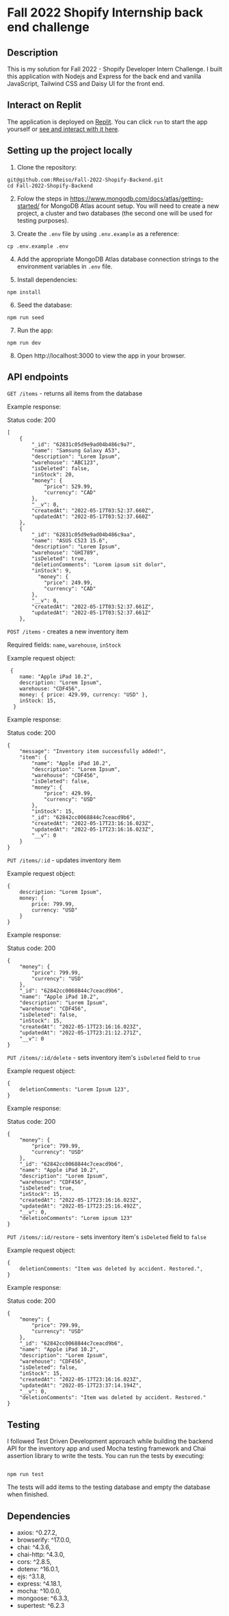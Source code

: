 # Fall 2022 Shopify Internship back end challenge

## Description

This is my solution for Fall 2022 - Shopify Developer Intern Challenge. I built this application with Nodejs and Express for the back end and vanilla JavaScript, Tailwind CSS and Daisy UI for the front end.

## Interact on Replit

The application is deployed on [Replit](https://replit.com/@rreiso/Fall-2022-Shopify-Backend#.replit). You can click `run` to start the app yourself or [see and interact with it here](https://fall-2022-shopify-backend--rreiso.repl.co/).

## Setting up the project locally

1. Clone the repository:

```
git@github.com:RReiso/Fall-2022-Shopify-Backend.git
cd Fall-2022-Shopify-Backend
```

2. Folow the steps in https://www.mongodb.com/docs/atlas/getting-started/ for MongoDB Atlas acount setup. You will need to create a new project, a cluster and two databases (the second one will be used for testing purposes).

3. Create the `.env` file by using `.env.example` as a reference:

```
cp .env.example .env
```

4. Add the appropriate MongoDB Atlas database connection strings to the environment variables in `.env` file.

5. Install dependencies:

```
npm install
```

6. Seed the database:

```
npm run seed
```

7. Run the app:

```
npm run dev
```

8. Open http://localhost:3000 to view the app in your browser.

## API endpoints

`GET /items` - returns all items from the database

Example response:

Status code: 200

```
[
    {
        "_id": "62831c05d9e9ad04b486c9a7",
        "name": "Samsung Galaxy A53",
        "description": "Lorem Ipsum",
        "warehouse": "ABC123",
        "isDeleted": false,
        "inStock": 20,
        "money": {
            "price": 529.99,
            "currency": "CAD"
        },
        "__v": 0,
        "createdAt": "2022-05-17T03:52:37.660Z",
        "updatedAt": "2022-05-17T03:52:37.660Z"
    },
    {
        "_id": "62831c05d9e9ad04b486c9aa",
        "name": "ASUS C523 15.6",
        "description": "Lorem Ipsum",
        "warehouse": "GHI789",
        "isDeleted": true,
        "deletionComments": "Lorem ipsum sit dolor",
        "inStock": 9,
          "money": {
            "price": 249.99,
            "currency": "CAD"
        },
        "__v": 0,
        "createdAt": "2022-05-17T03:52:37.661Z",
        "updatedAt": "2022-05-17T03:52:37.661Z"
    },
```

`POST /items` - creates a new inventory item

Required fields: `name`, `warehouse`, `inStock`

Example request object:

```
 {
    name: "Apple iPad 10.2",
    description: "Lorem Ipsum",
    warehouse: "CDF456",
    money: { price: 429.99, currency: "USD" },
    inStock: 15,
  }
```

Example response:

Status code: 200

```
{
    "message": "Inventory item successfully added!",
    "item": {
        "name": "Apple iPad 10.2",
        "description": "Lorem Ipsum",
        "warehouse": "CDF456",
        "isDeleted": false,
        "money": {
            "price": 429.99,
            "currency": "USD"
        },
        "inStock": 15,
        "_id": "62842cc0068844c7ceacd9b6",
        "createdAt": "2022-05-17T23:16:16.023Z",
        "updatedAt": "2022-05-17T23:16:16.023Z",
        "__v": 0
    }
}
```

`PUT /items/:id` - updates inventory item

Example request object:

```
{
    description: "Lorem Ipsum",
    money: {
        price: 799.99,
        currency: "USD"
    }
}
```

Example response:

Status code: 200

```
{
    "money": {
        "price": 799.99,
        "currency": "USD"
    },
    "_id": "62842cc0068844c7ceacd9b6",
    "name": "Apple iPad 10.2",
    "description": "Lorem Ipsum",
    "warehouse": "CDF456",
    "isDeleted": false,
    "inStock": 15,
    "createdAt": "2022-05-17T23:16:16.023Z",
    "updatedAt": "2022-05-17T23:21:12.271Z",
    "__v": 0
}
```

`PUT /items/:id/delete` - sets inventory item's `isDeleted` field to `true`

Example request object:

```
{
    deletionComments: "Lorem Ipsum 123",
}
```

Example response:

Status code: 200

```
{
    "money": {
        "price": 799.99,
        "currency": "USD"
    },
    "_id": "62842cc0068844c7ceacd9b6",
    "name": "Apple iPad 10.2",
    "description": "Lorem Ipsum",
    "warehouse": "CDF456",
    "isDeleted": true,
    "inStock": 15,
    "createdAt": "2022-05-17T23:16:16.023Z",
    "updatedAt": "2022-05-17T23:25:16.492Z",
    "__v": 0,
    "deletionComments": "Lorem ipsum 123"
}
```

`PUT /items/:id/restore` - sets inventory item's `isDeleted` field to `false`

Example request object:

```
{
    deletionComments: "Item was deleted by accident. Restored.",
}
```

Example response:

Status code: 200

```
{
    "money": {
        "price": 799.99,
        "currency": "USD"
    },
    "_id": "62842cc0068844c7ceacd9b6",
    "name": "Apple iPad 10.2",
    "description": "Lorem Ipsum",
    "warehouse": "CDF456",
    "isDeleted": false,
    "inStock": 15,
    "createdAt": "2022-05-17T23:16:16.023Z",
    "updatedAt": "2022-05-17T23:37:14.194Z",
    "__v": 0,
    "deletionComments": "Item was deleted by accident. Restored."
}
```

## Testing

I followed Test Driven Development approach while building the backend API for the inventory app and used Mocha testing framework and Chai assertion library to write the tests.
You can run the tests by executing:

```

npm run test

```

The tests will add items to the testing database and empty the database when finished.

## Dependencies

- axios: ^0.27.2,
- browserify: ^17.0.0,
- chai: ^4.3.6,
- chai-http: ^4.3.0,
- cors: ^2.8.5,
- dotenv: ^16.0.1,
- ejs: ^3.1.8,
- express: ^4.18.1,
- mocha: ^10.0.0,
- mongoose: ^6.3.3,
- supertest: ^6.2.3

